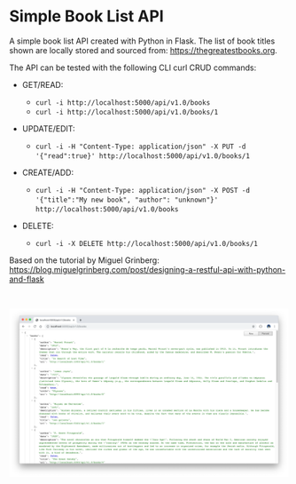 # Simple Book List API

A simple book list API created with Python in Flask. The list of book titles shown are locally stored and sourced from: https://thegreatestbooks.org.

The API can be tested with the following CLI curl CRUD commands:

* GET/READ:
  * ```curl -i http://localhost:5000/api/v1.0/books```
  * ```curl -i http://localhost:5000/api/v1.0/books/1```


* UPDATE/EDIT:
  * ```curl -i -H "Content-Type: application/json" -X PUT -d '{"read":true}' http://localhost:5000/api/v1.0/books/1```


* CREATE/ADD:
  * ```curl -i -H "Content-Type: application/json" -X POST -d '{"title":"My new book", "author": "unknown"}' http://localhost:5000/api/v1.0/books```


* DELETE:
  * ```curl -i -X DELETE http://localhost:5000/api/v1.0/books/1```

Based on the tutorial by Miguel Grinberg:
https://blog.miguelgrinberg.com/post/designing-a-restful-api-with-python-and-flask

</br>
<p align="center">
  <img src="images/screenShot-01.png"/>
</p>

